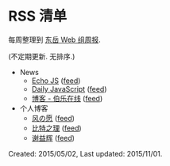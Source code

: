RSS 清单
===

每周整理到 [东岳 Web 组周报](https://github.com/dyweb/web-stuff/tree/master/weekly/).

(不定期更新. 无排序.)

- News
  - [Echo JS](http://www.echojs.com/) ([feed](http://www.echojs.com/rss))
  - [Daily JavaScript](http://daily-javascript.com/) ([feed](http://daily-javascript.com/atom.xml))
  - [博客 - 伯乐在线](http://blog.jobbole.com/) ([feed](http://blog.jobbole.com/feed/))
- 个人博客
  - [风の愿](https://breeswish.org/blog) ([feed](https://breeswish.org/blog/feed))
  - [比特之理](http://www.kylen314.com/) ([feed](http://www.kylen314.com/feed))
  - [谢益辉](http://yihui.name/) ([feed](http://yihui.name/cn/feed/))

Created: 2015/05/02,
Last updated: 2015/11/01.
